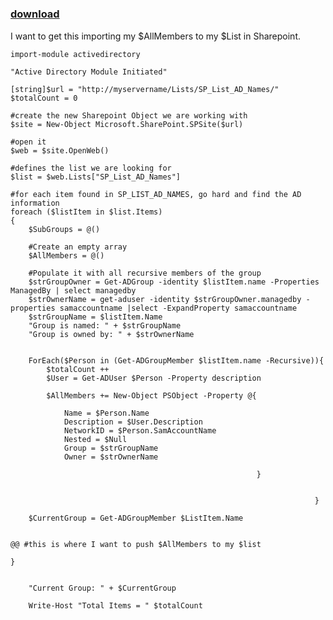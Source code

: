 ﻿---
pid:            5137
parent:         0
children:       
poster:         Import Array
title:          
date:           2014-05-01 17:16:02
description:    I want to get this importing my $AllMembers to my $List in Sharepoint.
format:         posh
---

# 

### [download](5137.ps1)  

I want to get this importing my $AllMembers to my $List in Sharepoint.

```posh
import-module activedirectory

"Active Directory Module Initiated"

[string]$url = "http://myservername/Lists/SP_List_AD_Names/"
$totalCount = 0

#create the new Sharepoint Object we are working with
$site = New-Object Microsoft.SharePoint.SPSite($url) 

#open it
$web = $site.OpenWeb()

#defines the list we are looking for
$list = $web.Lists["SP_List_AD_Names"]

#for each item found in SP_LIST_AD_NAMES, go hard and find the AD information
foreach ($listItem in $list.Items)
{
    $SubGroups = @()

    #Create an empty array
    $AllMembers = @()
    
    #Populate it with all recursive members of the group
    $strGroupOwner = Get-ADGroup -identity $listItem.name -Properties ManagedBy | select managedby
    $strOwnerName = get-aduser -identity $strGroupOwner.managedby -properties samaccountname |select -ExpandProperty samaccountname
    $strGroupName = $listItem.Name
    "Group is named: " + $strGroupName
    "Group is owned by: " + $strOwnerName
    
    
    ForEach($Person in (Get-ADGroupMember $listItem.name -Recursive)){
        $totalCount ++
        $User = Get-ADUser $Person -Property description
    
        $AllMembers += New-Object PSObject -Property @{
    
            Name = $Person.Name
            Description = $User.Description
            NetworkID = $Person.SamAccountName
            Nested = $Null
            Group = $strGroupName
            Owner = $strOwnerName
    
                                                       }

        
                                                                    }
        
    $CurrentGroup = Get-ADGroupMember $ListItem.Name
    

@@ #this is where I want to push $AllMembers to my $list   

}


    "Current Group: " + $CurrentGroup
        
    Write-Host "Total Items = " $totalCount 

```
